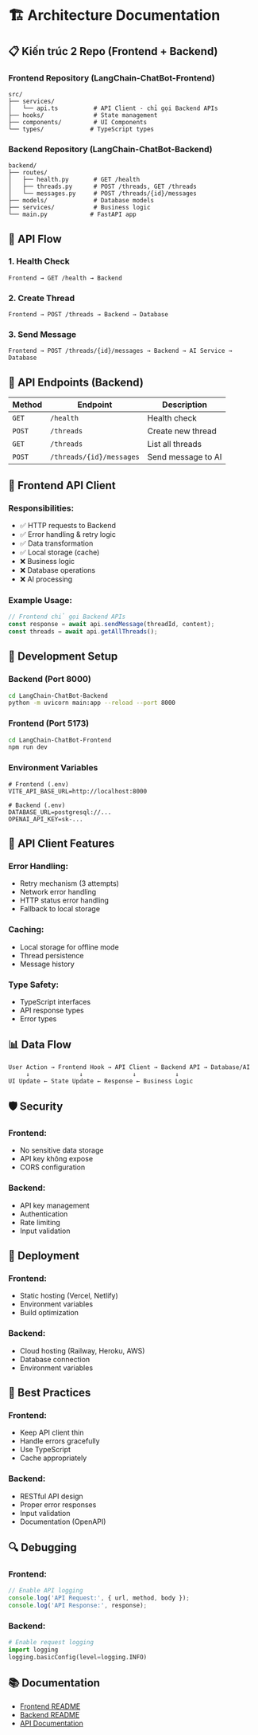 # 🏗️ Architecture Documentation

## 📋 **Kiến trúc 2 Repo (Frontend + Backend)**

### **Frontend Repository (LangChain-ChatBot-Frontend)**
```
src/
├── services/
│   └── api.ts          # API Client - chỉ gọi Backend APIs
├── hooks/              # State management
├── components/         # UI Components
└── types/             # TypeScript types
```

### **Backend Repository (LangChain-ChatBot-Backend)**
```
backend/
├── routes/
│   ├── health.py       # GET /health
│   ├── threads.py      # POST /threads, GET /threads
│   └── messages.py     # POST /threads/{id}/messages
├── models/             # Database models
├── services/           # Business logic
└── main.py            # FastAPI app
```

## 🔄 **API Flow**

### **1. Health Check**
```
Frontend → GET /health → Backend
```

### **2. Create Thread**
```
Frontend → POST /threads → Backend → Database
```

### **3. Send Message**
```
Frontend → POST /threads/{id}/messages → Backend → AI Service → Database
```

## 📡 **API Endpoints (Backend)**

| Method | Endpoint | Description |
|--------|----------|-------------|
| `GET` | `/health` | Health check |
| `POST` | `/threads` | Create new thread |
| `GET` | `/threads` | List all threads |
| `POST` | `/threads/{id}/messages` | Send message to AI |

## 🎯 **Frontend API Client**

### **Responsibilities:**
- ✅ HTTP requests to Backend
- ✅ Error handling & retry logic
- ✅ Data transformation
- ✅ Local storage (cache)
- ❌ Business logic
- ❌ Database operations
- ❌ AI processing

### **Example Usage:**
```typescript
// Frontend chỉ gọi Backend APIs
const response = await api.sendMessage(threadId, content);
const threads = await api.getAllThreads();
```

## 🚀 **Development Setup**

### **Backend (Port 8000)**
```bash
cd LangChain-ChatBot-Backend
python -m uvicorn main:app --reload --port 8000
```

### **Frontend (Port 5173)**
```bash
cd LangChain-ChatBot-Frontend
npm run dev
```

### **Environment Variables**
```env
# Frontend (.env)
VITE_API_BASE_URL=http://localhost:8000

# Backend (.env)
DATABASE_URL=postgresql://...
OPENAI_API_KEY=sk-...
```

## 🔧 **API Client Features**

### **Error Handling:**
- Retry mechanism (3 attempts)
- Network error handling
- HTTP status error handling
- Fallback to local storage

### **Caching:**
- Local storage for offline mode
- Thread persistence
- Message history

### **Type Safety:**
- TypeScript interfaces
- API response types
- Error types

## 📊 **Data Flow**

```
User Action → Frontend Hook → API Client → Backend API → Database/AI
     ↓              ↓              ↓           ↓
UI Update ← State Update ← Response ← Business Logic
```

## 🛡️ **Security**

### **Frontend:**
- No sensitive data storage
- API key không expose
- CORS configuration

### **Backend:**
- API key management
- Authentication
- Rate limiting
- Input validation

## 🚀 **Deployment**

### **Frontend:**
- Static hosting (Vercel, Netlify)
- Environment variables
- Build optimization

### **Backend:**
- Cloud hosting (Railway, Heroku, AWS)
- Database connection
- Environment variables

## 📝 **Best Practices**

### **Frontend:**
- Keep API client thin
- Handle errors gracefully
- Use TypeScript
- Cache appropriately

### **Backend:**
- RESTful API design
- Proper error responses
- Input validation
- Documentation (OpenAPI)

## 🔍 **Debugging**

### **Frontend:**
```typescript
// Enable API logging
console.log('API Request:', { url, method, body });
console.log('API Response:', response);
```

### **Backend:**
```python
# Enable request logging
import logging
logging.basicConfig(level=logging.INFO)
```

## 📚 **Documentation**

- [Frontend README](../README.md)
- [Backend README](../../LangChain-ChatBot-Backend/README.md)
- [API Documentation](../../LangChain-ChatBot-Backend/docs/api.md)
